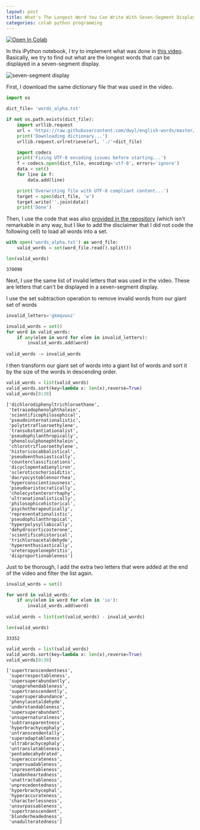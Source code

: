 ```yaml
---
layout: post
title: What's The Longest Word You Can Write With Seven-Segment Displays?
categories: colab python programming
---
```


[![Open In Colab](https://colab.research.google.com/assets/colab-badge.svg)](https://colab.research.google.com/drive/18oyF5AFuczMbckpP5WRqMTCzO8qTO0Cn?usp=sharing)

In this iPython notebook, I try to implement what was done in [this video](https://www.youtube.com/watch?v=zp4BMR88260). Basically, we try to find out what are the longest words that can be displayed in a seven-segment display.

![seven-segment display](https://upload.wikimedia.org/wikipedia/commons/thumb/e/ed/7_Segment_Display_with_Labeled_Segments.svg/432px-7_Segment_Display_with_Labeled_Segments.svg.png)

First, I download the same dictionary file that was used in the video.

```python
import os

dict_file= 'words_alpha.txt'

if not os.path.exists(dict_file):
    import urllib.request
    url = 'https://raw.githubusercontent.com/dwyl/english-words/master/words_alpha.txt'
    print('Downloading dictionary...')
    urllib.request.urlretrieve(url, './'+dict_file)

    import codecs
    print('Fixing UTF-8 encoding issues before starting...')
    f = codecs.open(dict_file, encoding='utf-8', errors='ignore')
    data = set()
    for line in f:
        data.add(line)

    print('Overwriting file with UTF-8 compliant content...')
    target = open(dict_file, 'w')
    target.write(''.join(data))
    print('Done')
```

Then, I use the code that was also [provided in the repository](https://github.com/dwyl/english-words/blob/master/read_english_dictionary.py) (which isn't remarkable in any way, but I like to add the disclaimer that I did not code the following cell) to load all words into a set.

```python
with open('words_alpha.txt') as word_file:
    valid_words = set(word_file.read().split())

len(valid_words)
```



    370098


Next, I use the same list of invalid letters that was used in the video. These are letters that can't be displayed in a seven-segment display.

I use the set subtraction operation to remove invalid words from our giant set of words

```python
invalid_letters='gkmqvwxz'

invalid_words = set()
for word in valid_words:
    if any(elem in word for elem in invalid_letters):
        invalid_words.add(word)
        
valid_words -= invalid_words
```

I then transform our giant set of words into a giant list of words and sort it by the size of the words in descending order.

```python
valid_words = list(valid_words)
valid_words.sort(key=lambda x: len(x),reverse=True)
valid_words[0:30]
```



    ['dichlorodiphenyltrichloroethane',
     'tetraiodophenolphthalein',
     'scientificophilosophical',
     'pseudointernationalistic',
     'polytetrafluoroethylene',
     'transubstantiationalist',
     'pseudophilanthropically',
     'phenolsulphonephthalein',
     'chlorotrifluoroethylene',
     'historicocabbalistical',
     'pseudoenthusiastically',
     'counterclassifications',
     'dicyclopentadienyliron',
     'scleroticochorioiditis',
     'dacryocystoblennorrhea',
     'hyperconscientiousness',
     'pseudoaristocratically',
     'cholecystenterorrhaphy',
     'ultranationalistically',
     'philosophicohistorical',
     'psychotherapeutically',
     'representationalistic',
     'pseudophilanthropical',
     'hyperpolysyllabically',
     'dehydrocorticosterone',
     'scientificohistorical',
     'trichloroacetaldehyde',
     'hyperenthusiastically',
     'ureteropyelonephritis',
     'disproportionableness']


Just to be thorough, I add the extra two letters that were added at the end of the video and filter the list again.

```python
invalid_words = set()

for word in valid_words:
    if any(elem in word for elem in 'io'):
        invalid_words.add(word)
        
valid_words = list(set(valid_words) - invalid_words)

len(valid_words)
```



    33352



```python
valid_words = list(valid_words)
valid_words.sort(key=lambda x: len(x),reverse=True)
valid_words[0:30]
```



    ['supertranscendentness',
     'superrespectableness',
     'supersuperabundantly',
     'unapprehendableness',
     'supertranscendently',
     'supersuperabundance',
     'phenylacetaldehyde',
     'understandableness',
     'supersuperabundant',
     'unsupernaturalness',
     'subtransparentness',
     'hyperbrachycephaly',
     'untranscendentally',
     'superadaptableness',
     'ultrabrachycephaly',
     'untranslatableness',
     'pentadecahydrated',
     'superaccurateness',
     'unpersuadableness',
     'unpresentableness',
     'leadenheartedness',
     'unattractableness',
     'unprecedentedness',
     'hyperbrachycephal',
     'hyperaccurateness',
     'characterlessness',
     'unsurpassableness',
     'supertranscendent',
     'blunderheadedness',
     'unadulteratedness']

